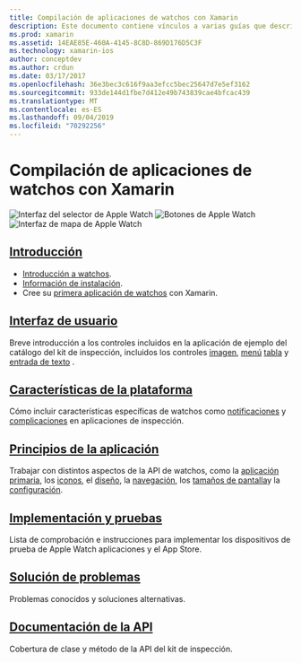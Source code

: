 ```yaml
---
title: Compilación de aplicaciones de watchos con Xamarin
description: Este documento contiene vínculos a varias guías que describen cómo crear aplicaciones de watchos con Xamarin. En las guías vinculadas se describe la introducción, los controles de interfaz de usuario de watchos, las características de watchos, la implementación y las pruebas, y la solución de problemas.
ms.prod: xamarin
ms.assetid: 14EAE85E-460A-4145-8C8D-869D176D5C3F
ms.technology: xamarin-ios
author: conceptdev
ms.author: crdun
ms.date: 03/17/2017
ms.openlocfilehash: 36e3bec3c616f9aa3efcc5bec25647d7e5ef3162
ms.sourcegitcommit: 933de144d1fbe7d412e49b743839cae4bfcac439
ms.translationtype: MT
ms.contentlocale: es-ES
ms.lasthandoff: 09/04/2019
ms.locfileid: "70292256"
---
```

# <a name="building-watchos-apps-with-xamarin"></a>Compilación de aplicaciones de watchos con Xamarin

![Interfaz del selector de Apple Watch](images/watch1.png) ![Botones de Apple Watch](images/watch2.png) ![Interfaz de mapa de Apple Watch](images/watch3.png)

<!-- watch images courtesy of http://infinitapps.com/bezel/ -->

## <a name="getting-startedioswatchosget-startedindexmd"></a>[Introducción](~/ios/watchos/get-started/index.md)

* [Introducción a watchos](~/ios/watchos/get-started/intro-to-watchos.md).
* [Información de instalación](~/ios/watchos/get-started/installation.md).
* Cree su [primera aplicación de watchos](~/ios/watchos/get-started/hello-watch.md) con Xamarin.

## <a name="user-interfaceioswatchosuser-interfaceindexmd"></a>[Interfaz de usuario](~/ios/watchos/user-interface/index.md)

Breve introducción a los controles incluidos en la aplicación de ejemplo del catálogo del kit de inspección, incluidos los controles [imagen](~/ios/watchos/user-interface/image.md), [menú](~/ios/watchos/user-interface/menu.md) [tabla](~/ios/watchos/user-interface/menu.md) y [entrada de texto](~/ios/watchos/user-interface/text-input.md) .

## <a name="platform-featuresplatformindexmd"></a>[Características de la plataforma](platform/index.md)

Cómo incluir características específicas de watchos como [notificaciones](~/ios/watchos/platform/notifications.md) y [complicaciones](~/ios/watchos/platform/complications.md) en aplicaciones de inspección.

## <a name="app-fundamentalsioswatchosapp-fundamentalsindexmd"></a>[Principios de la aplicación](~/ios/watchos/app-fundamentals/index.md)

Trabajar con distintos aspectos de la API de watchos, como la [aplicación primaria](~/ios/watchos/app-fundamentals/parent-app.md), los [iconos](~/ios/watchos/app-fundamentals/icons.md), el [diseño](~/ios/watchos/app-fundamentals/layout.md), la [navegación](~/ios/watchos/app-fundamentals/navigation.md), los [tamaños de pantalla](~/ios/watchos/app-fundamentals/screen-sizes.md)y la [configuración](~/ios/watchos/app-fundamentals/settings.md).

## <a name="deployment-and-testingioswatchosdeploy-testindexmd"></a>[Implementación y pruebas](~/ios/watchos/deploy-test/index.md)

Lista de comprobación e instrucciones para implementar los dispositivos de prueba de Apple Watch aplicaciones y el App Store.

## <a name="troubleshootingioswatchostroubleshootingmd"></a>[Solución de problemas](~/ios/watchos/troubleshooting.md)

Problemas conocidos y soluciones alternativas.

## <a name="api-documentationxrefwatchkit"></a>[Documentación de la API](xref:WatchKit)

Cobertura de clase y método de la API del kit de inspección.

